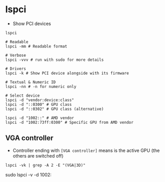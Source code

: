 # lspci

- Show PCI devices

```shell
lspci

# Readable
lspci -mm # Readable format

# Verbose
lspci -vvv # run with sudo for more details

# Drivers
lspci -k # Show PCI device alongside with its firmware

# Textual & Numeric ID
lspci -nn # -n for numeric only

# Select device
lspci -d "vendor:device:class"
lspci -d "::0300" # GPU class
lspci -d "::0302" # GPU class (alternative)

lspci -d "1002::" # AMD vendor
lspci -d "1002:73ff:0300" # Specific GPU from AMD vendor
```

## VGA controller

- Controller ending with `[VGA controller]` means is the active GPU (the others are switched off)

```shell
lspci -vk | grep -A 2 -E "(VGA|3D)"
```

sudo lspci -v -d 1002:
